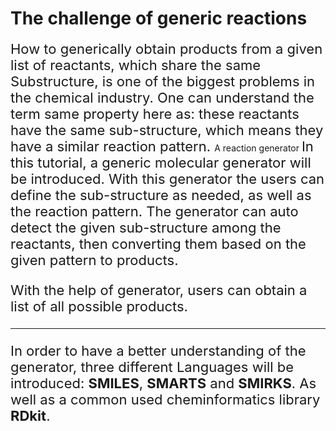 

# The challenge of generic reactions
<span style="font-size:22px;">
How to generically obtain products from a given list of reactants, which share the same Substructure, is one of the biggest problems in the chemical industry.
One can understand the term same property here as: these reactants have the same sub-structure, which means they have a similar reaction pattern.
</span
---

#  A reaction generator
<span style="font-size:22px;">
In this tutorial, a generic molecular generator will be introduced. With this generator the users can define the sub-structure as needed, as well as the reaction pattern. The generator can auto detect the given sub-structure among the reactants, then converting them based on the given pattern to products. 

With the help of generator, users can obtain a list of all possible products.

---
In order to have a better understanding of the generator, three different Languages will be introduced: **SMILES**, **SMARTS** and **SMIRKS**. As well as a common used cheminformatics library **RDkit**.

</span>
